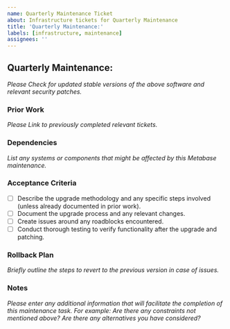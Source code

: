 ```yaml
---
name: Quarterly Maintenance Ticket
about: Infrastructure tickets for Quarterly Maintenance
title: 'Quarterly Maintenance:'
labels: [infrastructure, maintenance]
assignees: ''
---
```


## Quarterly Maintenance:

_Please Check for updated stable versions of the above software and relevant security patches._

### Prior Work

_Please Link to previously completed relevant tickets._

### Dependencies

_List any systems or components that might be affected by this Metabase maintenance._

### Acceptance Criteria

- [ ] Describe the upgrade methodology and any specific steps involved (unless already documented in prior work).
- [ ] Document the upgrade process and any relevant changes.
- [ ] Create issues around any roadblocks encountered.
- [ ] Conduct thorough testing to verify functionality after the upgrade and patching.

### Rollback Plan

_Briefly outline the steps to revert to the previous version in case of issues._

### Notes

_Please enter any additional information that will facilitate the completion of this maintenance task. For example: Are there any constraints not mentioned above? Are there any alternatives you have considered?_
